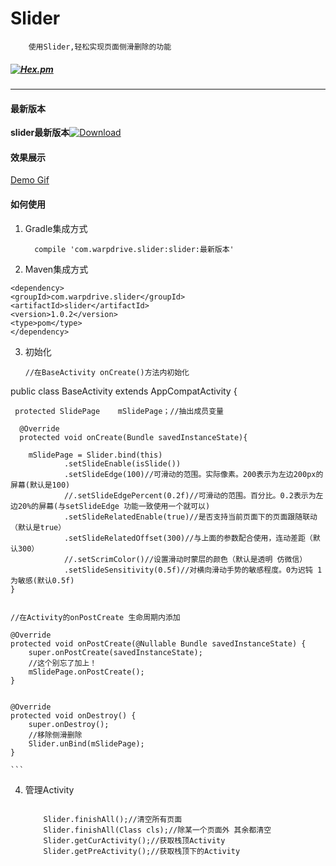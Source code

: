 # Slider
```
    使用Slider,轻松实现页面侧滑删除的功能
```
##### [![Hex.pm](https://img.shields.io/hexpm/l/plug.svg)](https://www.apache.org/licenses/LICENSE-2.0)

---

#### 最新版本
  **slider最新版本**[![Download](https://api.bintray.com/packages/wulijie/maven/Slider/images/download.svg)](https://bintray.com/wulijie/maven/Slider/_latestVersion)
  
  
#### 效果展示
	
 [Demo Gif](https://raw.githubusercontent.com/wulijie/Slider/master/demo.jpg)


#### 如何使用
1. Gradle集成方式

	  ```
		compile 'com.warpdrive.slider:slider:最新版本'
	  ```
2. Maven集成方式


  ```
<dependency>
  <groupId>com.warpdrive.slider</groupId>
  <artifactId>slider</artifactId>
  <version>1.0.2</version>
  <type>pom</type>
</dependency>

  ```
  
3. 初始化

	```
	//在BaseActivity onCreate()方法内初始化
public class BaseActivity extends AppCompatActivity {
	 
	 protected SlidePage	mSlidePage；//抽出成员变量
	
	  @Override
      protected void onCreate(Bundle savedInstanceState){
		
	    mSlidePage = Slider.bind(this)
                .setSlideEnable(isSlide())
                .setSlideEdge(100)//可滑动的范围。实际像素。200表示为左边200px的屏幕(默认是100)
                //.setSlideEdgePercent(0.2f)//可滑动的范围。百分比。0.2表示为左边20%的屏幕(与setSlideEdge 功能一致使用一个就可以)
                .setSlideRelatedEnable(true)//是否支持当前页面下的页面跟随联动（默认是true）
                .setSlideRelatedOffset(300)//与上面的参数配合使用，连动差距（默认300）
                //.setScrimColor()//设置滑动时蒙层的颜色（默认是透明 仿微信）
                .setSlideSensitivity(0.5f)//对横向滑动手势的敏感程度。0为迟钝 1为敏感(默认0.5f)
	}
	
	
	//在Activity的onPostCreate 生命周期内添加
	
	@Override
    protected void onPostCreate(@Nullable Bundle savedInstanceState) {
        super.onPostCreate(savedInstanceState);
        //这个别忘了加上！
        mSlidePage.onPostCreate();
    }
    
    
    @Override
    protected void onDestroy() {
        super.onDestroy();
        //移除侧滑删除
        Slider.unBind(mSlidePage);
    }
		
	```
4. 管理Activity
	
	```
	
		Slider.finishAll();//清空所有页面
        Slider.finishAll(Class cls);//除某一个页面外 其余都清空
        Slider.getCurActivity();//获取栈顶Activity
        Slider.getPreActivity();//获取栈顶下的Activity
	
	```
